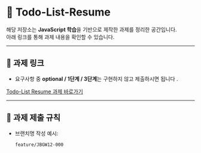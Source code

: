 # 📄 Todo-List-Resume

해당 저장소는 **JavaScript 학습**을 기반으로 제작한 과제를 정리한 공간입니다.  
아래 링크를 통해 과제 내용을 확인할 수 있습니다.

---

## 🔗 과제 링크
- 요구사항 중 **optional / 1단계 / 3단계**는 구현하지 않고 제출하시면 됩니다 .

[Todo-List Resume 과제 바로가기](https://github.com/nhnacademy-bootcamp/web-frontend/blob/main/04.%EC%8B%A4%EC%8A%B5/03.Todo/index.adoc)

---

## 📌 과제 제출 규칙
- 브랜치명 작성 예시:
  ```bash
  feature/JBGW12-000

